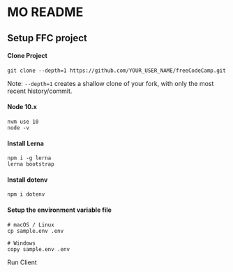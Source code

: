 # MO README

## Setup FFC project


#### Clone Project
```
git clone --depth=1 https://github.com/YOUR_USER_NAME/freeCodeCamp.git
```
Note: `--depth=1` creates a shallow clone of your fork, with only the most recent history/commit.

#### Node 10.x
```
nvm use 10
node -v
```

#### Install Lerna
```
npm i -g lerna
lerna bootstrap
```

#### Install dotenv
```
npm i dotenv
```

#### Setup the environment variable file
```
# macOS / Linux
cp sample.env .env

# Windows
copy sample.env .env
```

Run Client


